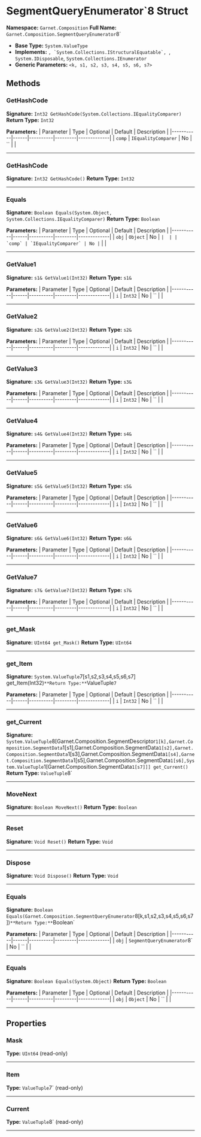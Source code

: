 # SegmentQueryEnumerator`8 Struct

**Namespace:** `Garnet.Composition`
**Full Name:** `Garnet.Composition.SegmentQueryEnumerator`8`
- **Base Type:** `System.ValueType`
- **Implements:** ``, `System.Collections.IStructuralEquatable`, ``, `System.IDisposable`, `System.Collections.IEnumerator`
- **Generic Parameters:** `<k, s1, s2, s3, s4, s5, s6, s7>`

## Methods

### GetHashCode

**Signature:** `Int32 GetHashCode(System.Collections.IEqualityComparer)`
**Return Type:** `Int32`

**Parameters:**
| Parameter | Type | Optional | Default | Description |
|-----------|------|----------|---------|-------------|
| `comp` | `IEqualityComparer` | No | `` |  |

---

### GetHashCode

**Signature:** `Int32 GetHashCode()`
**Return Type:** `Int32`

---

### Equals

**Signature:** `Boolean Equals(System.Object, System.Collections.IEqualityComparer)`
**Return Type:** `Boolean`

**Parameters:**
| Parameter | Type | Optional | Default | Description |
|-----------|------|----------|---------|-------------|
| `obj` | `Object` | No | `` |  |
| `comp` | `IEqualityComparer` | No | `` |  |

---

### GetValue1

**Signature:** `s1& GetValue1(Int32)`
**Return Type:** `s1&`

**Parameters:**
| Parameter | Type | Optional | Default | Description |
|-----------|------|----------|---------|-------------|
| `i` | `Int32` | No | `` |  |

---

### GetValue2

**Signature:** `s2& GetValue2(Int32)`
**Return Type:** `s2&`

**Parameters:**
| Parameter | Type | Optional | Default | Description |
|-----------|------|----------|---------|-------------|
| `i` | `Int32` | No | `` |  |

---

### GetValue3

**Signature:** `s3& GetValue3(Int32)`
**Return Type:** `s3&`

**Parameters:**
| Parameter | Type | Optional | Default | Description |
|-----------|------|----------|---------|-------------|
| `i` | `Int32` | No | `` |  |

---

### GetValue4

**Signature:** `s4& GetValue4(Int32)`
**Return Type:** `s4&`

**Parameters:**
| Parameter | Type | Optional | Default | Description |
|-----------|------|----------|---------|-------------|
| `i` | `Int32` | No | `` |  |

---

### GetValue5

**Signature:** `s5& GetValue5(Int32)`
**Return Type:** `s5&`

**Parameters:**
| Parameter | Type | Optional | Default | Description |
|-----------|------|----------|---------|-------------|
| `i` | `Int32` | No | `` |  |

---

### GetValue6

**Signature:** `s6& GetValue6(Int32)`
**Return Type:** `s6&`

**Parameters:**
| Parameter | Type | Optional | Default | Description |
|-----------|------|----------|---------|-------------|
| `i` | `Int32` | No | `` |  |

---

### GetValue7

**Signature:** `s7& GetValue7(Int32)`
**Return Type:** `s7&`

**Parameters:**
| Parameter | Type | Optional | Default | Description |
|-----------|------|----------|---------|-------------|
| `i` | `Int32` | No | `` |  |

---

### get_Mask

**Signature:** `UInt64 get_Mask()`
**Return Type:** `UInt64`

---

### get_Item

**Signature:** `System.ValueTuple`7[s1,s2,s3,s4,s5,s6,s7] get_Item(Int32)`
**Return Type:** `ValueTuple`7`

**Parameters:**
| Parameter | Type | Optional | Default | Description |
|-----------|------|----------|---------|-------------|
| `i` | `Int32` | No | `` |  |

---

### get_Current

**Signature:** `System.ValueTuple`8[Garnet.Composition.SegmentDescriptor`1[k],Garnet.Composition.SegmentData`1[s1],Garnet.Composition.SegmentData`1[s2],Garnet.Composition.SegmentData`1[s3],Garnet.Composition.SegmentData`1[s4],Garnet.Composition.SegmentData`1[s5],Garnet.Composition.SegmentData`1[s6],System.ValueTuple`1[Garnet.Composition.SegmentData`1[s7]]] get_Current()`
**Return Type:** `ValueTuple`8`

---

### MoveNext

**Signature:** `Boolean MoveNext()`
**Return Type:** `Boolean`

---

### Reset

**Signature:** `Void Reset()`
**Return Type:** `Void`

---

### Dispose

**Signature:** `Void Dispose()`
**Return Type:** `Void`

---

### Equals

**Signature:** `Boolean Equals(Garnet.Composition.SegmentQueryEnumerator`8[k,s1,s2,s3,s4,s5,s6,s7])`
**Return Type:** `Boolean`

**Parameters:**
| Parameter | Type | Optional | Default | Description |
|-----------|------|----------|---------|-------------|
| `obj` | `SegmentQueryEnumerator`8` | No | `` |  |

---

### Equals

**Signature:** `Boolean Equals(System.Object)`
**Return Type:** `Boolean`

**Parameters:**
| Parameter | Type | Optional | Default | Description |
|-----------|------|----------|---------|-------------|
| `obj` | `Object` | No | `` |  |

---

## Properties

### Mask

**Type:** `UInt64` (read-only)

---

### Item

**Type:** `ValueTuple`7` (read-only)

---

### Current

**Type:** `ValueTuple`8` (read-only)

---